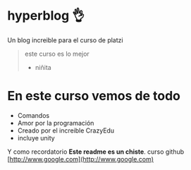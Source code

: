 # hyperblog 👌
Un blog increible para el curso de platzi
>este curso es lo mejor
>- niñita

# En este curso vemos de todo
* Comandos
* Amor por la programación
* Creado por el increible CrazyEdu
* incluye unity

Y como recordatorio **Este readme es un chiste**.
curso github [http://www.google.com](http://www.google.com)